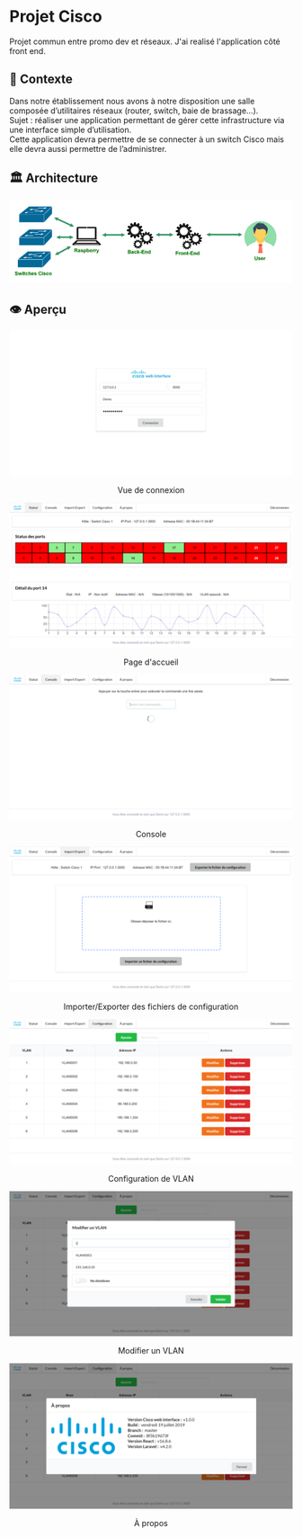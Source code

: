 # <b>Projet Cisco</b>

Projet commun entre promo dev et réseaux. J'ai realisé l'application côté front end.

## 📄 <b>Contexte</b>
Dans notre établissement nous avons à notre disposition une salle composée d’utilitaires réseaux (router, switch, baie de brassage…).<br/>
Sujet : réaliser une application permettant de gérer cette infrastructure via une interface simple d’utilisation.<br/>
Cette application devra permettre de se connecter à un switch Cisco mais elle devra aussi permettre de l’administrer.

## 🏛️ <b>Architecture</b>
<div align="center"><img src="./src_readme/scheme1.png"></div>

## 👁️ <b>Aperçu</b>

<img src="./src_readme/login.png">
<p align="center">Vue de connexion</p>
<img src="./src_readme/home.png">
<p align="center">Page d'accueil</p>
<img src="./src_readme/cmd.png">
<p align="center">Console</p>
<img src="./src_readme/upload.png">
<p align="center">Importer/Exporter des fichiers de configuration</p>
<img src="./src_readme/vlan.png">
<p align="center">Configuration de VLAN</p>
<img src="./src_readme/addvlan.png">
<p align="center">Modifier un VLAN</p>
<img src="./src_readme/about.png">
<p align="center">À propos</p>